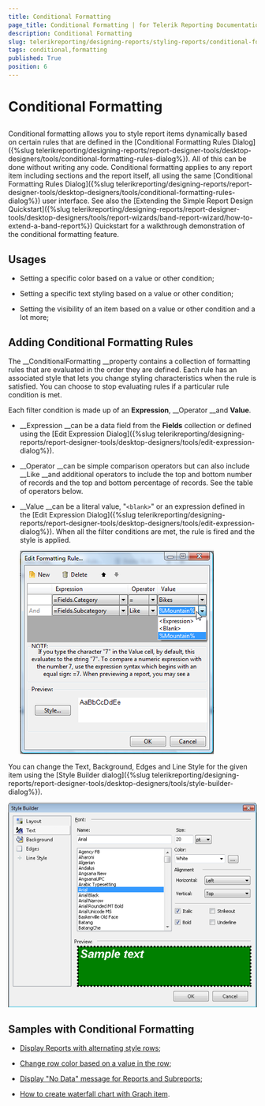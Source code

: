 ```yaml
---
title: Conditional Formatting
page_title: Conditional Formatting | for Telerik Reporting Documentation
description: Conditional Formatting
slug: telerikreporting/designing-reports/styling-reports/conditional-formatting
tags: conditional,formatting
published: True
position: 6
---
```


# Conditional Formatting



## 

Conditional formatting allows you to style report items dynamically based on certain rules that are defined in the
          [Conditional Formatting Rules Dialog]({%slug telerikreporting/designing-reports/report-designer-tools/desktop-designers/tools/conditional-formatting-rules-dialog%}).
          All of this can be done without writing any code.
          Conditional formatting applies to any report item including sections and the report itself, all using the same
          [Conditional Formatting Rules Dialog]({%slug telerikreporting/designing-reports/report-designer-tools/desktop-designers/tools/conditional-formatting-rules-dialog%}) user interface. See also the
          [Extending the Simple Report Design Quickstart]({%slug telerikreporting/designing-reports/report-designer-tools/desktop-designers/tools/report-wizards/band-report-wizard/how-to-extend-a-band-report%}) Quickstart for a walkthrough demonstration
          of the conditional formatting feature.
        

## Usages

* Setting a specific color based on a value or other condition;
            

* Setting a specific text styling based on a value or other condition;
            

* Setting the visibility of an item based on a value or other condition and a lot more;
            

## Adding Conditional Formatting Rules

The __ConditionalFormatting __property contains a collection of formatting rules that are evaluated in the order they are defined.
          Each rule has an associated style that lets you change styling characteristics when the rule is satisfied. You can choose to stop evaluating rules if
          a particular rule condition is met.
        

Each filter condition is made up of an __Expression__, __Operator __and __Value__.
        

* __Expression __can be a data field from the __Fields__ collection or defined using the
              [Edit Expression Dialog]({%slug telerikreporting/designing-reports/report-designer-tools/desktop-designers/tools/edit-expression-dialog%}).
            

* __Operator __can be simple comparison operators but can also include __Like __and additional operators to include the top and bottom number of records and the top and bottom percentage of records. See the table of operators below.
            

* __Value __can be a literal value, "```<blank>```" or an expression defined in the [Edit Expression Dialog]({%slug telerikreporting/designing-reports/report-designer-tools/desktop-designers/tools/edit-expression-dialog%}). When all the filter conditions are met, the rule is fired and the style is applied.
            

  
  ![](images/Style4.png)

You can change the Text, Background, Edges and Line Style for the given item using the [Style Builder dialog]({%slug telerikreporting/designing-reports/report-designer-tools/desktop-designers/tools/style-builder-dialog%}).
        

  
  ![](images/Style5.png)

## Samples with Conditional Formatting

* [Display Reports with alternating style rows](https://docs.telerik.com/reporting/knowledge-base/how-to-display-alternating-style-rows);
              

* [Change row color based on a value in the row](https://docs.telerik.com/reporting/knowledge-base/change-row-color-based-on-value);
            

* [Display "No Data" message for Reports and Subreports](https://docs.telerik.com/reporting/knowledge-base/how-to-display-no-data-message-for-reports-and-subreports);
            

* [How to create waterfall chart with Graph item](https://docs.telerik.com/reporting/knowledge-base/how-to-create-waterfall-chart-using-graph).
            
